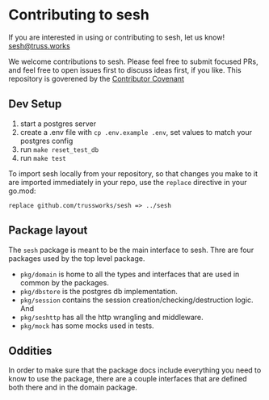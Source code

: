 # Contributing to sesh

If you are interested in using or contributing to sesh, let us know! sesh@truss.works

We welcome contributions to sesh. Please feel free to submit focused PRs, and feel free to open issues first to discuss ideas first, if you like. This repository is goverened by the [Contributor Covenant](CODE_OF_CONDUCT.md)

## Dev Setup

1. start a postgres server
2. create a .env file with `cp .env.example .env`, set values to match your postgres config
3. run `make reset_test_db`
4. run `make test`

To import sesh locally from your repository, so that changes you make to it are imported immediately in your repo, use the `replace` directive in your go.mod:

```
replace github.com/trussworks/sesh => ../sesh
```

## Package layout

The `sesh` package is meant to be the main interface to sesh. Thre are four packages used by the top level package.

- `pkg/domain` is home to all the types and interfaces that are used in common by the packages.
- `pkg/dbstore` is the postgres db implementation.
- `pkg/session` contains the session creation/checking/destruction logic. And
- `pkg/seshttp` has all the http wrangling and middleware.
- `pkg/mock` has some mocks used in tests.

## Oddities

In order to make sure that the package docs include everything you need to know to use the package, there are a couple interfaces that are defined both there and in the domain package.
